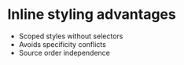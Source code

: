 Inline styling advantages
=========================
 - Scoped styles without selectors
 - Avoids specificity conflicts
 - Source order independence